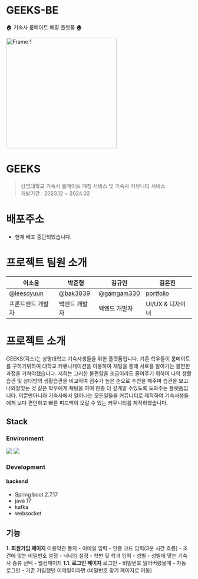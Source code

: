 # GEEKS-BE

🏠 기숙사 룸메이트 매칭 플랫폼 🏠

<img width="300" alt="Frame 1" src="https://github.com/leesoyuun/GEEKS-FE/assets/51051548/d626bdd7-1211-475c-b34c-2d92129f7b12">


# GEEKS
> 상명대학교 기숙사 룸메이트 매칭 서비스 및 기숙사 커뮤니티 서비스 <br>
> 개발기간 : 2023.12 ~ 2024.02


# 배포주소
- 현재 배포 중단되었습니다.

# 프로젝트 팀원 소개
|이소윤|박준형|김규민|김은진|
|------|---|---|---|
|[@leesoyuun](https://github.com/leesoyuun)|[@bak3839](https://github.com/bak3839)|[@gamgam330](https://github.com/gamgam330)|[portfolio](https://niz.myportfolio.com/work)|
|프론트엔드 개발자|백엔드 개발자|백엔드 개발자|UI/UX & 디자이너|

# 프로젝트 소개
GEEKS(긱스)는 상명대학교 기숙사생들을 위한 플랫폼입니다. 기존 학우들이 룸메이트를 구하기위하여 대학교 커뮤니케이션을 이용하여 채팅을 통해 서로를 알아가는 불편한 과정을 거쳐야했습니다. 저희는 그러한 불편함을 조금이라도 줄여주기 위하여 나의 생활습관 및 상대방의 생활습관을 비교하여 점수가 높은 순으로 추천을 해주며 습관을 보고 나와잘맞는 것 같은 학우에게 채팅을 하여 한층 더 깊게알 수있도록 도와주는 플랫폼입니다. 이뿐만아니라 기숙사에서 일어나는 모든일들을 커뮤니티로 제작하여 기숙사생들에게 보다 편안하고 빠른 피드백이 오갈 수 있는 커뮤니티를 제작하였습니다.

## Stack
### Environment
<img src="https://img.shields.io/badge/Git-F05032?style=for-the-badge&logo=git&logoColor=#fff"> <img src="https://img.shields.io/badge/GitHub-181717?style=for-the-badge&logo=github&logoColor=#181717">

### Development
#### backend
- Spring boot 2.7.17
- java 17
- kafka
- websocket

## 기능
**1. 회원가입 페이지**
이용약관 동의 - 이메일 입력 - 인증 코드 입력(3분 시간 흐름) - 조건에 맞는 비밀번호 설정 - 닉네임 설정 - 학번 및 학과 입력 - 성별 - 성별에 맞는 기숙사 종류 선택 - 웰컴페이지
**1.1. 로그인 페이지**
로그인 - 비밀번호 잃어버렸을때 - 자동 로그인 - 기존 가입했던 이메일이라면 (비밀번호 찾기 페이지로 이동)
